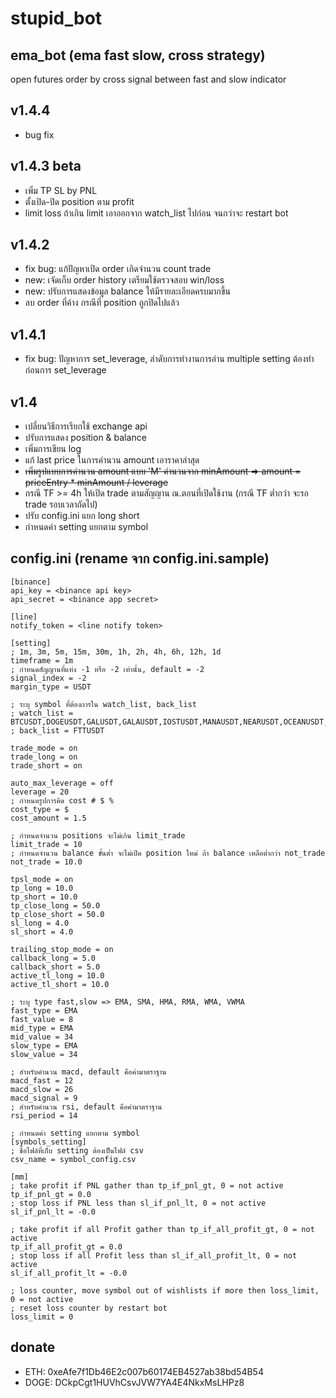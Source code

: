 # stupid_bot

## ema_bot (ema fast slow, cross strategy)

open futures order by cross signal between fast and slow indicator

## v1.4.4
- bug fix

## v1.4.3 beta
- เพิ่ม TP SL by PNL
- ตั้งเปิด-ปิด position ตาม profit
- limit loss ถ้าเกิน limit เอาออกจาก watch_list ไปก่อน จนกว่าจะ restart bot

## v1.4.2
- fix bug: แก้ปัญหาเปิด order เกิดจำนวน count trade
- new: เจัดเก็บ order history เตรียมใช้ตรวจสอบ win/loss
- new: ปรับการแสดงข้อมูล balance ให้มีรายละเอียดครบมากขึ้น
- ลบ order ที่ค้าง กรณีที่ position ถูกปิดไปแล้ว

## v1.4.1
- fix bug: ปัญหาการ set_leverage, ลำดับการทำงานการอ่าน multiple setting ต้องทำก่อนการ set_leverage

## v1.4
- เปลี่ยนวิธีการเรียกใช้ exchange api
- ปรับการแสดง position & balance
- เพิ่มการเขียน log
- แก้ last price ในการคำนวน amount เอาราคาล่าสุด
- ~~เพิ่มรูปแบบการคำนวน amount แบบ 'M' คำนวนจาก minAmount => amount = priceEntry * minAmount / leverage~~
- กรณี TF >= 4h ให้เปิด trade ตามสัญญาน ณ.ตอนที่เปิดใช้งาน (กรณี TF ต่ำกว่า จะรอ trade รอบเวลาถัดไป)
- ปรับ config.ini แยก long short 
- กำหนดค่า setting แยกตาม symbol 

## config.ini (rename จาก config.ini.sample)

    [binance]
    api_key = <binance api key>
    api_secret = <binance app secret>

    [line]
    notify_token = <line notify token>

    [setting]
    ; 1m, 3m, 5m, 15m, 30m, 1h, 2h, 4h, 6h, 12h, 1d
    timeframe = 1m
    ; กำหนดสัญญานที่แท่ง -1 หรือ -2 เท่านั้น, default = -2
    signal_index = -2
    margin_type = USDT

    ; ระบุ symbol ที่ต้องการใน watch_list, back_list
    ; watch_list = BTCUSDT,DOGEUSDT,GALUSDT,GALAUSDT,IOSTUSDT,MANAUSDT,NEARUSDT,OCEANUSDT,XLMUSDT,XRPUSDT
    ; back_list = FTTUSDT

    trade_mode = on
    trade_long = on
    trade_short = on

    auto_max_leverage = off
    leverage = 20
    ; กำหนดรูปการคิด cost # $ %
    cost_type = $
    cost_amount = 1.5

    ; กำหนดจำนวน positions จะไม่เกิน limit_trade
    limit_trade = 10
    ; กำหนดจำนวน balance ขั้นต่ำ จะไม่เปิด position ใหม่ ถ้า balance เหลือต่ำกว่า not_trade
    not_trade = 10.0

    tpsl_mode = on
    tp_long = 10.0
    tp_short = 10.0
    tp_close_long = 50.0
    tp_close_short = 50.0
    sl_long = 4.0
    sl_short = 4.0

    trailing_stop_mode = on
    callback_long = 5.0
    callback_short = 5.0
    active_tl_long = 10.0
    active_tl_short = 10.0

    ; ระบุ type fast,slow => EMA, SMA, HMA, RMA, WMA, VWMA
    fast_type = EMA
    fast_value = 8
    mid_type = EMA
    mid_value = 34
    slow_type = EMA
    slow_value = 34

    ; สำหรับคำนวน macd, default คือค่ามาตราฐาน
    macd_fast = 12
    macd_slow = 26
    macd_signal = 9
    ; สำหรับคำนวน rsi, default คือค่ามาตราฐาน
    rsi_period = 14

    ; กำหนดค่า setting แยกตาม symbol
    [symbols_setting]
    ; ชื่อไฟล์ที่เก็บ setting ต้องเป็นไฟล์ csv
    csv_name = symbol_config.csv

    [mm]
    ; take profit if PNL gather than tp_if_pnl_gt, 0 = not active
    tp_if_pnl_gt = 0.0
    ; stop loss if PNL less than sl_if_pnl_lt, 0 = not active
    sl_if_pnl_lt = -0.0

    ; take profit if all Profit gather than tp_if_all_profit_gt, 0 = not active
    tp_if_all_profit_gt = 0.0
    ; stop loss if all Profit less than sl_if_all_profit_lt, 0 = not active
    sl_if_all_profit_lt = -0.0

    ; loss counter, move symbol out of wishlists if more then loss_limit, 0 = not active
    ; reset loss counter by restart bot
    loss_limit = 0

## donate
- ETH: 0xeAfe7f1Db46E2c007b60174EB4527ab38bd54B54
- DOGE: DCkpCgt1HUVhCsvJVW7YA4E4NkxMsLHPz8